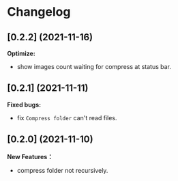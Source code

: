 # Changelog

## [0.2.2] (2021-11-16)

**Optimize:**

- show images count waiting for compress at status bar.

## [0.2.1] (2021-11-11)

**Fixed bugs:**

- fix `Compress folder` can't read files.

## [0.2.0] (2021-11-10)

**New Features：**

- compress folder not recursively.
